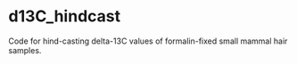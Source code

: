 # d13C_hindcast
Code for hind-casting delta-13C values of formalin-fixed small mammal hair samples.
